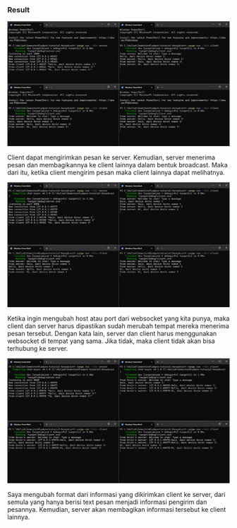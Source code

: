 ### Result

![1 server and 3 clients](asset/cmd.png)

Client dapat mengirimkan pesan ke server. Kemudian, server menerima pesan dan membagikannya ke client lainnya dalam bentuk broadcast. Maka dari itu, ketika client mengirim pesan maka client lainnya dapat melihatnya. 

![1 server and 3 clients after modify port](asset/cmd2.png)

Ketika ingin mengubah host atau port dari websocket yang kita punya, maka client dan server harus dipastikan sudah merubah tempat mereka menerima pesan tersebut. Dengan kata lain, server dan client harus menggunakan websocket di tempat yang sama. Jika tidak, maka client tidak akan bisa terhubung ke server. 

![1 server and 3 clients with sender information](asset/cmd3.png)

Saya mengubah format dari informasi yang dikirimkan client ke server, dari semula yang hanya berisi text pesan menjadi informasi pengirim dan pesannya. Kemudian, server akan membagikan informasi tersebut ke client lainnya.